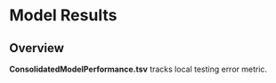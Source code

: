 Model Results
============

## Overview
**ConsolidatedModelPerformance.tsv** tracks local testing error metric.